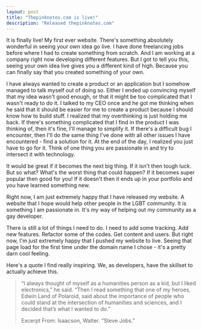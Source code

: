 ```yaml
---
layout: post
title: "Thepinknotes.com is live!"
description: "Released thepinknotes.com"
---
```


It is finally live! My first ever website. There's something absolutely wonderful in seeing your own idea go live. I have done freelancing jobs before where I had to create something from scratch. And I am working at a company right now developing different features. But I got to tell you this, seeing your own idea live gives you a different kind of high. Because you can finally say that you created something of your own.

I have always wanted to create a product or an application but I somehow managed to talk myself out of doing so. Either I ended up convincing myself that my idea wasn't good enough, or that it might be too complicated that I wasn't ready to do it. I talked to my CEO once and he got me thinking when he said that it should be easier for me to create a product because I should know how to build stuff. I realized that my overthinking is just holding me back. If there's something complicated that I find in the product I was thinking of, then it's fine, I'll manage to simplify it. If there's a difficult bug I encounter, then I'll do the same thing I've done with all other issues I have encountered - find a solution for it. At the end of the day, I realized you just have to go for it. Think of one thing you are passionate in and try to intersect it with technology.

It would be great if it becomes the next big thing. If it isn't then tough luck. But so what? What's the worst thing that could happen? If it becomes super popular then good for you! If it doesn't then it ends up in your portfolio and you have learned something new.

Right now, I am just extremely happy that I have released my website. A website that I hope would help other people in the LGBT community. It is something I am passionate in. It's my way of helping out my community as a gay developer.

There is still a lot of things I need to do. I need to add some tracking. Add new features. Refactor some of the codes. Get content and users. But right now, I'm just extremely happy that I pushed my website to live. Seeing that page load for the first time under the domain name I chose - it's a pretty darn cool feeling.

Here's a quote I find really inspiring. We, as developers, have the skillset to actually achieve this.

>“I always thought of myself as a humanities person as a kid, but I liked electronics,” he said. “Then I read something that one of
>my heroes, Edwin Land of Polaroid, said about the importance of people who could stand at the intersection of humanities and
>sciences, and I decided that’s what I wanted to do.”
>
>Excerpt From: Isaacson, Walter. “Steve Jobs.”